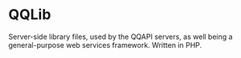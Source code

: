 # QQLib
Server-side library files, used by the QQAPI servers, as well being a general-purpose web services framework. Written in PHP.

